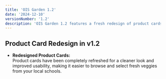 ```yaml
---
title: 'OIS Garden 1.2'
date: '2024-12-10'
versionNumber: '1.2'
description: 'OIS Garden 1.2 features a fresh redesign of product cards for a better browsing experience.'
---
```


## Product Card Redesign in v1.2

- **Redesigned Product Cards:**  
  Product cards have been completely refreshed for a cleaner look and improved usability, making it easier to browse and select fresh veggies from your local schools.